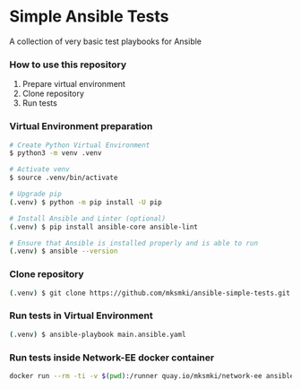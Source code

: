 # Simple Ansible Tests

A collection of very basic test playbooks for Ansible

### How to use this repository

1. Prepare virtual environment
1. Clone repository
1. Run tests

### Virtual Environment preparation

```bash
# Create Python Virtual Environment
$ python3 -m venv .venv

# Activate venv
$ source .venv/bin/activate

# Upgrade pip
(.venv) $ python -m pip install -U pip

# Install Ansible and Linter (optional)
(.venv) $ pip install ansible-core ansible-lint

# Ensure that Ansible is installed properly and is able to run
(.venv) $ ansible --version
```

### Clone repository

```bash
(.venv) $ git clone https://github.com/mksmki/ansible-simple-tests.git
```

### Run tests in Virtual Environment

```bash
(.venv) $ ansible-playbook main.ansible.yaml
```

### Run tests inside Network-EE docker container

```bash
docker run --rm -ti -v $(pwd):/runner quay.io/mksmki/network-ee ansible-playbook main.ansible.yaml
```
